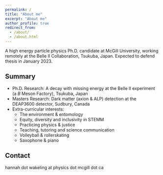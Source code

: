 ```yaml
---
permalink: /
title: "About me"
excerpt: "About me"
author_profile: true
redirect_from: 
  - /about/
  - /about.html
---
```


A high energy particle physics Ph.D. candidate at McGill University, working remotely at the Belle II Collaboration, Tsukuba, Japan. Expected to defend thesis in January 2023.

Summary
-----
* Ph.D. Research: A decay with missing energy at the Belle II experiment (a $B$ Meson Factory), Tsukuba, Japan
* Masters Research: Dark matter (axion & ALP) detection at the DEAP3600 detector, Sudbury, Canada
* Extra-curricular interests:
  * The environment & entomology
  * Equity, diversity and inclusivity in STEMM
  * Practicing physics & justice
  * Teaching, tutoring and science communication
  * Volleyball & rollerskating
  * Saxophone & piano

Contact
-----
hannah dot wakeling at physics dot mcgill dot ca
